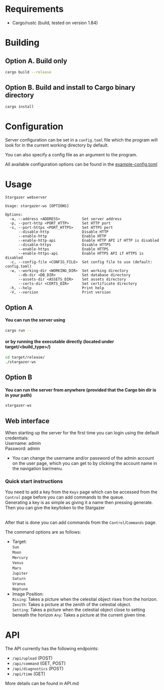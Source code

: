 # Requirements
- Cargo/rustc (build, tested on version 1.84)

# Building

## Option A. Build only
```sh
cargo build --release
```
## Option B. Build and install to Cargo binary directory
```sh
cargo install
```

# Configuration
Server configuration can be set in a `config.toml` file which the program will look for in the current working directory by default.<br>

You can also specify a config file as an argument to the program.<br>

All available configuration options can be found in the <a href="example-config.toml">example-config.toml</a>

# Usage
```
Stargazer webserver

Usage: stargazer-ws [OPTIONS]

Options:
  -a, --address <ADDRESS>          Set server address
  -p, --port-http <PORT_HTTP>      Set HTTP port
  -s, --port-https <PORT_HTTPS>    Set HTTPS port
      --disable-http               Disable HTTP
      --enable-http                Enable HTTP
      --enable-http-api            Enable HTTP API if HTTP is disabled
      --disable-https              Disable HTTPS
      --enable-https               Enable HTTPS
      --enable-https-api           Enable HTTPS API if HTTPS is disabled
  -c, --config-file <CONFIG_FILE>  Set config file to use (default: config.toml)
  -w, --working-dir <WORKING_DIR>  Set working directory
      --db-dir <DB_DIR>            Set database directory
      --assets-dir <ASSETS_DIR>    Set assets directory
      --certs-dir <CERTS_DIR>      Set certificate directory
  -h, --help                       Print help
  -V, --version                    Print version
```

## Option A
#### You can run the server using
```sh
cargo run --
```
#### or by running the executable directly (located under target/<build_type>/)
```sh
cd target/release/
./stargazer-ws
```

## Option B
#### You can run the server from anywhere (provided that the Cargo bin dir is in your path)
```sh
stargazer-ws
```

## Web interface
When starting up the server for the first time you can login using the default credentials:<br>
Username: admin<br>
Password: admin<br>

* You can change the username and/or password of the admin account on the user page, which you can get to by clicking the account name in the navigation bar/menu.<br>

### Quick start instructions

You need to add a key from the `Keys` page which can be accessed from the `Control` page before you can add commands to the queue.<br>
Generating a key is as simple as giving it a name then pressing generate.<br>
Then you can give the key/token to the Stargazer<br><br>

After that is done you can add commands from the `Control`/`Commands` page.<br>

The command options are as follows:<br>
* Target:<br>
`Sun`<br>`Moon`<br>`Mercury`<br>`Venus`<br>`Mars`<br>`Jupiter`<br>`Saturn`<br>`Uranus`<br>`Neptune`<br>
* Image Position:<br>
`Rising`: Takes a picture when the celestial object rises from the horizon.<br>
`Zenith`: Takes a picture at the zenith of the celestial object.<br>
`Setting`: Takes a picture when the celestial object close to setting beneath the horizon
`Any`: Takes a picture at the current given time.<br>

# API
The API currently has the following endpoints:

- `/api/upload` (POST)
- `/api/command` (GET, POST)
- `/api/diagnostics` (POST)
- `/api/time` (GET)

More details can be found in API.md

